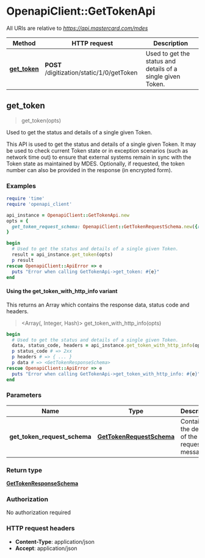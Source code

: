 # OpenapiClient::GetTokenApi

All URIs are relative to *https://api.mastercard.com/mdes*

| Method | HTTP request | Description |
| ------ | ------------ | ----------- |
| [**get_token**](GetTokenApi.md#get_token) | **POST** /digitization/static/1/0/getToken | Used to get the status and details of a single given Token. |


## get_token

> <GetTokenResponseSchema> get_token(opts)

Used to get the status and details of a single given Token.

This API is used to get the status and details of a single given Token. It may be used to check current Token state or in exception scenarios (such as network time out) to ensure that external systems remain in sync with the Token state as maintained by MDES. Optionally, if requested, the token number can also be provided in the response (in encrypted form). 

### Examples

```ruby
require 'time'
require 'openapi_client'

api_instance = OpenapiClient::GetTokenApi.new
opts = {
  get_token_request_schema: OpenapiClient::GetTokenRequestSchema.new({request_id: '123456', token_unique_reference: 'DWSPMC000000000132d72d4fcb2f4136a0532d3093ff1a45'}) # GetTokenRequestSchema | Contains the details of the request message. 
}

begin
  # Used to get the status and details of a single given Token.
  result = api_instance.get_token(opts)
  p result
rescue OpenapiClient::ApiError => e
  puts "Error when calling GetTokenApi->get_token: #{e}"
end
```

#### Using the get_token_with_http_info variant

This returns an Array which contains the response data, status code and headers.

> <Array(<GetTokenResponseSchema>, Integer, Hash)> get_token_with_http_info(opts)

```ruby
begin
  # Used to get the status and details of a single given Token.
  data, status_code, headers = api_instance.get_token_with_http_info(opts)
  p status_code # => 2xx
  p headers # => { ... }
  p data # => <GetTokenResponseSchema>
rescue OpenapiClient::ApiError => e
  puts "Error when calling GetTokenApi->get_token_with_http_info: #{e}"
end
```

### Parameters

| Name | Type | Description | Notes |
| ---- | ---- | ----------- | ----- |
| **get_token_request_schema** | [**GetTokenRequestSchema**](GetTokenRequestSchema.md) | Contains the details of the request message.  | [optional] |

### Return type

[**GetTokenResponseSchema**](GetTokenResponseSchema.md)

### Authorization

No authorization required

### HTTP request headers

- **Content-Type**: application/json
- **Accept**: application/json

